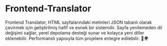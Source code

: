 # Frontend-Translator
Frontend Translator, HTML sayfalarındaki metinleri JSON tabanlı olarak çevirmek için geliştirilmiş hafif ve esnek bir sistemdir. Sayfa yenilemeden dil değişimi sağlar, yerel depolama desteği sunar ve kolayca yeni diller eklenebilir. Performanslı yapısıyla tüm projelere entegre edilebilir. 🚀🌍
